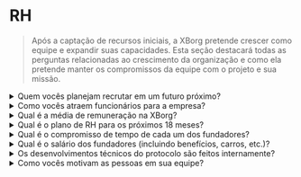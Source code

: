 # RH

> Após a captação de recursos iniciais, a XBorg pretende crescer como equipe e expandir suas capacidades. Esta seção destacará todas as perguntas relacionadas ao crescimento da organização e como ela pretende manter os compromissos da equipe com o projeto e sua missão.

<details>

<summary>Quem vocês planejam recrutar em um futuro próximo?</summary>

Como parte do nosso plano estratégico de crescimento, iniciamos o recrutamento de 2 a 3 engenheiros de software sênior no próximo trimestre (Q2 2023). Essa contratação é um passo crítico para alcançar nosso abrangente plano de 18 meses, que define nossos planos e objetivos ambiciosos para o futuro.

</details>

<details>

<summary>Como vocês atraem funcionários para a empresa?</summary>

Na XBorg, reconhecemos que o sucesso da nossa empresa está na qualidade do talento que atraímos e mantemos. Para garantir que tenhamos acesso às mentes mais brilhantes e talentosas do setor, adotamos uma abordagem multifacetada para aquisição de talentos, aproveitando o poder de nossa comunidade, o site de carreiras da SwissBorg, recomendações boca a boca e um programa de indicações robusto. Conforme avançamos, estamos comprometidos em aprimorar e fortalecer nossas estratégias de divulgação para atrair perfis técnicos de alto nível para se juntarem à nossa equipe dinâmica e inovadora.

</details>

<details>

<summary>Qual é a média de remuneração na XBorg?</summary>

Na XBorg, implementamos uma estrutura de remuneração que apresenta uma remuneração média de **$3.200 USDC**, complementada por incentivos na forma de **tokens XBG**. Embora essa abordagem reflita nosso compromisso em alinhar os interesses de nossos membros da equipe com os do ecossistema XBorg, é importante ressaltar que nossas taxas de remuneração permanecem abaixo dos padrões de mercado vigentes, refletindo o envolvimento profundo e a dedicação de nossos membros da equipe para o sucesso de nossa visão compartilhada. As remunerações para engenheiros de software são mais altas, variando de $4.000 USDC a $8.000 USDC.

</details>

<details>

<summary>Qual é o plano de RH para os próximos 18 meses?</summary>

Para expandir nossas capacidades operacionais e aprimorar o desempenho de nossa infraestrutura, estamos procurando contratar mais engenheiros, especificamente nas áreas de desenvolvimento de backend, engenharia de contratos inteligentes e DevOps. Pretendemos contratar 15 engenheiros altamente qualificados nos próximos 18 meses. Além de nossa equipe técnica, também planejamos contratar profissionais nas áreas de desenvolvimento de negócios, consultoria jurídica e contabilidade para apoiar o crescimento do protocolo. Emitiremos bolsas para desenvolvedores de terceiros à medida que aumentarmos o número de aplicações no ecossistema.

</details>

<details>

<summary>Qual é o compromisso de tempo de cada um dos fundadores?</summary>

Louis é o único fundador da XBorg, totalmente imerso em seu papel e dedicando sua atenção exclusiva ao mundo da XBorg, sem outros empreendimentos concorrentes disputando seu tempo e foco.

</details>

<details>

<summary>Qual é o salário dos fundadores (incluindo benefícios, carros, etc.)?</summary>

O salário do fundador é de **3.000 USDC**, abaixo da média da equipe. Não há outros benefícios.

</details>

<details>

<summary>Os desenvolvimentos técnicos do protocolo são feitos internamente?</summary>

Na XBorg, acreditamos em desenvolver soluções técnicas internamente, utilizando a expertise de nossa equipe de engenharia dedicada. Consideramos a terceirização para contratados como uma solução de curto prazo, que não possui os benefícios do investimento de longo prazo nas capacidades de nossa própria equipe. Por isso, priorizamos a construção de nossa equipe interna e o incentivo ao seu crescimento para maximizar o valor de nossos desenvolvimentos técnicos.

</details>

<details>

<summary>Como vocês motivam as pessoas em sua equipe?</summary>

Para alinhar os interesses de nossos membros da equipe com os do ecossistema XBorg, criamos uma estrutura de remuneração que combina remuneração em USDC com uma alocação de tokens XBG provenientes do suprimento de tokens da equipe. Essa abordagem incentiva e motiva nossos membros da equipe a alcançar nossos objetivos coletivos, ao mesmo tempo em que promove um senso de propriedade compartilhada e alinhamento de interesses.

</details>